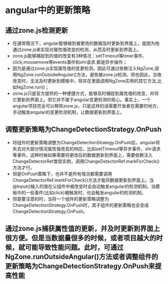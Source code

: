 # angular中的更新策略

## 通过zone.js检测更新
- 在通常情况下，angular能够做到被更改的数据及时更新到界面上，是因为他通过zone.js来实现对属性值改变的检测，从而及时更新到界面上。
- zone.js能够捕捉到的值的改变有3种情况：setTimeout等timer事件、click,mousemove等events事件和xhr请求.都是异步操作；
- 因为是通过zone.js实现属性值的变更检测，因此可通过依赖注入NgZone,调用NgZone.runOutsideAngular()方法，避免被zone.js检测。但也因此，当值改变时，无法及时更新到模板中，除非在里面调用NgZone实例的其它方法,比如NgZone.run()；
- zone.js只是官方提供的一种便捷方式，能够及时捕捉到属性值的改变，并将它更新到界面上。但它并不属于angular变更检测的核心。事实上，一个angular项目完全可以移除zone.js，只是这样的话需要开发者在需要的地方，手动触发angular的变更检测机制，让数据更新到界面上。

## 调整更新策略为ChangeDetectionStrategy.OnPush
- 将组件的更新策略调整为ChangeDetectionStrategy.OnPush后，angular将失去对大部分情况属性值改变的响应，比如setTimeout等异步事件、xhr请求等事件。这种时候如果需要将更改后的数据更新到界面上，需要依赖注入ChangeDetectorRef类型实例，调用ChangeDetectorRef.markForCheck()方法才行。
- 但是OnPush策略下，也并不是所有情况都需要调用ChangeDetectorRef.markForCheck()方法才能将数据更新到界面上。当@Input()输入的值在父组件中被改变时会自动触发angular的检测机制。当模板中的一些事件(比如click)被触发时，也会触发angular的检测机制。
- 但是要注意的时，当将一个组件的更新策略调整为ChangeDetectionStrategy.OnPush时，其子组件的更新策略也会变成ChangeDetectionStrategy.OnPush。

## 通过zone.js捕获属性值的更新，并及时更新到界面上很方便。但是当数据量很多的时候，或者项目越大的时候，就可能导致性能问题。此时，可通过NgZone.runOutsideAngular()方法或者调整组件的更新策略为ChangeDetectionStrategy.OnPush来提高性能
